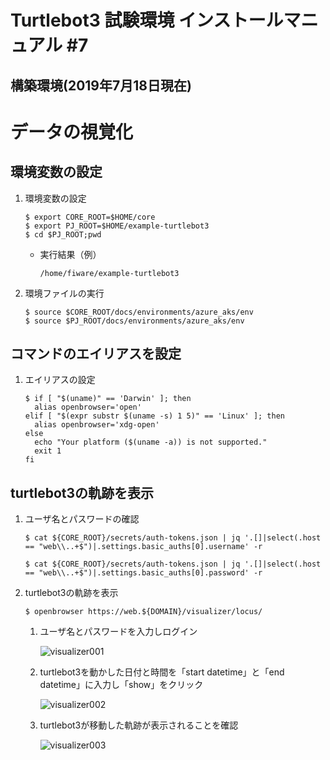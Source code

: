 # Turtlebot3 試験環境 インストールマニュアル #7


## 構築環境(2019年7月18日現在)


# データの視覚化


## 環境変数の設定
1. 環境変数の設定

    ```
    $ export CORE_ROOT=$HOME/core
    $ export PJ_ROOT=$HOME/example-turtlebot3
    $ cd $PJ_ROOT;pwd
    ```

    - 実行結果（例）

        ```
        /home/fiware/example-turtlebot3
        ```

1. 環境ファイルの実行

    ```
    $ source $CORE_ROOT/docs/environments/azure_aks/env
    $ source $PJ_ROOT/docs/environments/azure_aks/env
    ```

## コマンドのエイリアスを設定
1. エイリアスの設定

    ```
    $ if [ "$(uname)" == 'Darwin' ]; then
      alias openbrowser='open'
    elif [ "$(expr substr $(uname -s) 1 5)" == 'Linux' ]; then
      alias openbrowser='xdg-open'
    else
      echo "Your platform ($(uname -a)) is not supported."
      exit 1
    fi
    ```

## turtlebot3の軌跡を表示

1. ユーザ名とパスワードの確認

    ```
    $ cat ${CORE_ROOT}/secrets/auth-tokens.json | jq '.[]|select(.host == "web\\..+$")|.settings.basic_auths[0].username' -r
    ```

    ```
    $ cat ${CORE_ROOT}/secrets/auth-tokens.json | jq '.[]|select(.host == "web\\..+$")|.settings.basic_auths[0].password' -r
    ```

1. turtlebot3の軌跡を表示

    ```
    $ openbrowser https://web.${DOMAIN}/visualizer/locus/
    ```

    1. ユーザ名とパスワードを入力しログイン

        ![visualizer001](images/visualizer/visualizer001.png)

    1. turtlebot3を動かした日付と時間を「start datetime」と「end datetime」に入力し「show」をクリック

        ![visualizer002](images/visualizer/visualizer002.png)

    1. turtlebot3が移動した軌跡が表示されることを確認

        ![visualizer003](images/visualizer/visualizer003.png)

